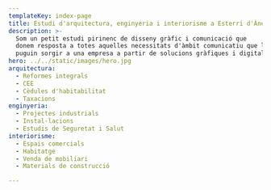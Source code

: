 ```yaml
---
templateKey: index-page
title: Estudi d'arquitectura, enginyeria i interiorisme a Esterri d'Àneu
description: >-
  Som un petit estudi pirinenc de disseny gràfic i comunicació que
  donem resposta a totes aquelles necessitats d'àmbit comunicatiu que li
  puguin sorgir a una empresa a partir de solucions gràfiques i digitals
hero: ../../static/images/hero.jpg
arquitectura:
  - Reformes integrals
  - CEE
  - Cèdules d'habitabilitat
  - Taxacions
enginyeria:
  - Projectes industrials
  - Instal·lacions
  - Estudis de Seguretat i Salut
interiorisme:
  - Espais comercials
  - Habitatge
  - Venda de mobiliari
  - Materials de construcció

---
```

